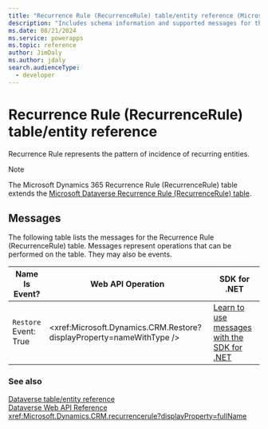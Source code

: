 ```yaml
---
title: "Recurrence Rule (RecurrenceRule) table/entity reference (Microsoft Dynamics 365)"
description: "Includes schema information and supported messages for the Recurrence Rule (RecurrenceRule) table/entity with Microsoft Dynamics 365."
ms.date: 08/21/2024
ms.service: powerapps
ms.topic: reference
author: JimDaly
ms.author: jdaly
search.audienceType: 
  - developer
---
```


# Recurrence Rule (RecurrenceRule) table/entity reference

Recurrence Rule represents the pattern of incidence of recurring entities.

> [!NOTE]
> The Microsoft Dynamics 365 Recurrence Rule (RecurrenceRule) table extends the [Microsoft Dataverse Recurrence Rule (RecurrenceRule) table](/power-apps/developer/data-platform/reference/entities/recurrencerule).


## Messages

The following table lists the messages for the Recurrence Rule (RecurrenceRule) table.
Messages represent operations that can be performed on the table. They may also be events.

| Name <br />Is Event? |Web API Operation |SDK for .NET |
| ---- | ----- |----- |
| `Restore`<br />Event: True |<xref:Microsoft.Dynamics.CRM.Restore?displayProperty=nameWithType /> |[Learn to use messages with the SDK for .NET](/power-apps/developer/data-platform/org-service/use-messages)|





### See also

[Dataverse table/entity reference](../about-entity-reference.md)  
[Dataverse Web API Reference](/power-apps/developer/data-platform/webapi/reference/about)   
<xref:Microsoft.Dynamics.CRM.recurrencerule?displayProperty=fullName>
